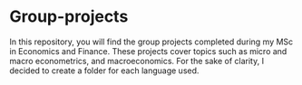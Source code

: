 # Group-projects
In this repository, you will find the group projects completed during my MSc in Economics and Finance.
These projects cover topics such as micro and macro econometrics, and macroeconomics.
For the sake of clarity, I decided to create a folder for each language used.
